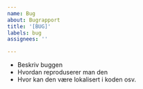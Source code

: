 ```yaml
---
name: Bug
about: Bugrapport
title: '[BUG]'
labels: bug
assignees: ''

---
```


- Beskriv buggen
- Hvordan reproduserer man den
- Hvor kan den være lokalisert i koden osv.